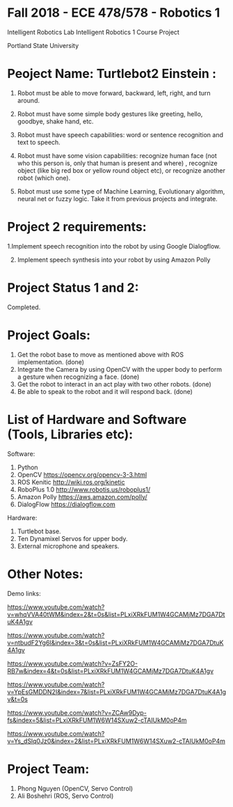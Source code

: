 # Fall 2018 - ECE 478/578 - Robotics 1

Intelligent Robotics Lab Intelligent Robotics 1 Course Project

Portland State University

# Peoject Name: Turtlebot2 Einstein :

1. Robot must be able to move forward, backward, left, right, and turn around.

2. Robot must have some simple body gestures like greeting, hello, goodbye, shake hand, etc.

3. Robot must have speech capabilities: word or sentence recognition and text to speech.

4. Robot must have some vision capabilities: recognize human face (not who this person is, only that human is present and where) , recognize object (like big red box or yellow round object etc), or recognize another robot (which one).

5. Robot must use some type of Machine Learning, Evolutionary algorithm, neural net or fuzzy logic. Take it from previous projects and integrate.

# Project 2 requirements:

1.Implement speech recognition into the robot by using Google Dialogflow.

2. Implement speech synthesis into your robot by using Amazon Polly


# Project Status 1 and 2:

Completed.

# Project Goals:

1. Get the robot base to move as mentioned above with ROS implementation. (done)
2. Integrate the Camera by using OpenCV with the upper body to perform a gesture when recognizing a face. (done)
3. Get the robot to interact in an act play with two other robots. (done)
4. Be able to speak to the robot and it will respond back. (done)

# List of Hardware and Software (Tools, Libraries etc):

Software:
1. Python
2. OpenCV https://opencv.org/opencv-3-3.html
3. ROS Kenitic http://wiki.ros.org/kinetic
4. RoboPlus 1.0 http://www.robotis.us/roboplus1/
5. Amazon Polly https://aws.amazon.com/polly/
6. DialogFlow https://dialogflow.com

Hardware:
1. Turtlebot base.
2. Ten Dynamixel Servos for upper body.
3. External microphone and speakers.

# Other Notes:
Demo links:

https://www.youtube.com/watch?v=whqVVA40tWM&index=2&t=0s&list=PLxiXRkFUM1W4GCAMjMz7DGA7DtuK4A1gv

https://www.youtube.com/watch?v=ntbudF2Yg6I&index=3&t=0s&list=PLxiXRkFUM1W4GCAMjMz7DGA7DtuK4A1gv

https://www.youtube.com/watch?v=ZsFY2O-RB7w&index=4&t=0s&list=PLxiXRkFUM1W4GCAMjMz7DGA7DtuK4A1gv

https://www.youtube.com/watch?v=YpEsGMDDN2I&index=7&list=PLxiXRkFUM1W4GCAMjMz7DGA7DtuK4A1gv&t=0s

https://www.youtube.com/watch?v=ZCAw9Dyp-fs&index=5&list=PLxiXRkFUM1W6W14SXuw2-cTAIUkM0oP4m

https://www.youtube.com/watch?v=Ys_dSlq0Jz0&index=2&list=PLxiXRkFUM1W6W14SXuw2-cTAIUkM0oP4m

# Project Team:
1. Phong Nguyen (OpenCV, Servo Control)
2. Ali Boshehri (ROS, Servo Control)
